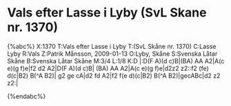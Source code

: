 # Vals efter Lasse i Lyby (SvL Skane nr. 1370)

{%abc%}
X:1370
T:Vals efter Lasse i Lyby 
T:(SvL Skåne nr. 1370)
C:Lasse Lyby
R:Vals
Z:Patrik Månsson, 2009-01-13
O:Lyby, Skåne
S:Svenska Låtar Skåne
B:Svenska Låtar Skåne
M:3/4
L:1/8
K:D
|:D(F A)(d c)B|(BA) AA A2|A(c e)(g f)e|f2 d2 A2|D(F A)(d c)B|
(BA) AA A2|A(c e)(g f)e|d2z2 z2::f2 (fe) d(c|B2) B(^A B2)|
g2 ge cA|d2 fd A2|f2 f(e d)(c|B2) B(^A B2)|gecABc|d2 z2 z2:|

{%endabc%}

